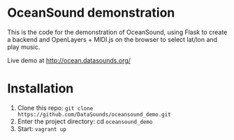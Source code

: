 OceanSound demonstration
========================

This is the code for the demonstration of OceanSound, using Flask to
create a backend and OpenLayers + MIDI.js on the browser to select
lat/lon and play music.

Live demo at http://ocean.datasounds.org/

Installation
============

1. Clone this repo: `git clone https://github.com/DataSounds/oceansound_demo.git`
2. Enter the project directory: cd `oceansound_demo`
3. Start: `vagrant up`
